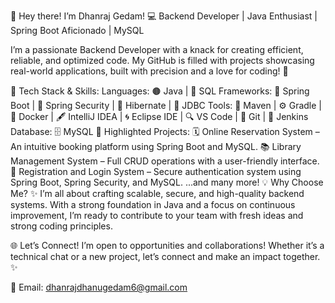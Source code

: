 👋 Hey there! I’m Dhanraj Gedam!
💻 Backend Developer | Java Enthusiast | Spring Boot Aficionado | MySQL

I’m a passionate Backend Developer with a knack for creating efficient, reliable, and optimized code. My GitHub is filled with projects showcasing real-world applications, built with precision and a love for coding! 💼

🚀 Tech Stack & Skills:
Languages: 🟤 Java | 🐘 SQL
Frameworks: 🌱 Spring Boot | 🔐 Spring Security | 🧩 Hibernate | 🔗 JDBC
Tools: 🚀 Maven | ⚙️ Gradle | 🐳 Docker | 🖋️ IntelliJ IDEA | 🌀 Eclipse IDE | 🔍 VS Code | 🌱 Git | 🔧 Jenkins
Database: 🗄️ MySQL
📂 Highlighted Projects:
🗓️ Online Reservation System – An intuitive booking platform using Spring Boot and MySQL.
📚 Library Management System – Full CRUD operations with a user-friendly interface.
🔐 Registration and Login System – Secure authentication system using Spring Boot, Spring Security, and MySQL.
...and many more!
💡 Why Choose Me?
✨ I’m all about crafting scalable, secure, and high-quality backend systems. With a strong foundation in Java and a focus on continuous improvement, I’m ready to contribute to your team with fresh ideas and strong coding principles.

🌐 Let’s Connect!
I’m open to opportunities and collaborations! Whether it’s a technical chat or a new project, let’s connect and make an impact together. ✨

📧 Email: dhanrajdhanugedam6@gmail.com
